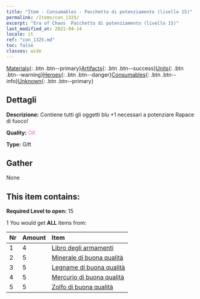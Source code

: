 ```yaml
---
title: "Item - Consumables - Pacchetto di potenziamento (livello 15)"
permalink: /Items/con_1325/
excerpt: "Era of Chaos  Pacchetto di potenziamento (livello 15)"
last_modified_at: 2021-04-14
locale: it
ref: "con_1325.md"
toc: false
classes: wide
---
```

 [Materials](/it/Items/){: .btn .btn--primary}[Artifacts](/it/Items/Artifacts/){: .btn .btn--success}[Units](/it/Items/Units/){: .btn .btn--warning}[Heroes](/it/Items/Heroes/){: .btn .btn--danger}[Consumables](/it/Items/Consumables/){: .btn .btn--info}[Unknown](/it/Items/Unknown/){: .btn .btn--primary}

## Dettagli
 **Descrizione:** Contiene tutti gli oggetti blu +1 necessari a potenziare Rapace di fuoco!

 **Quality:** <span style="color: #DA70D6">OK</span>

 **Type:** Gift

## Gather

  None

## This item contains:

 **Required Level to open:** 15

 1 You would get **ALL** items  from:

  | Nr | Amount |     Item    |
  |:---|:-------|:------------|
  | 1 | 4 | [Libro degli armamenti](/it/Items/mat_18/) | 
  | 2 | 5 | [Minerale di buona qualità](/it/Items/mat_12/) | 
  | 3 | 5 | [Legname di buona qualità](/it/Items/mat_13/) | 
  | 4 | 5 | [Mercurio di buona qualità](/it/Items/mat_14/) | 
  | 5 | 5 | [Zolfo di buona qualità](/it/Items/mat_15/) | 
